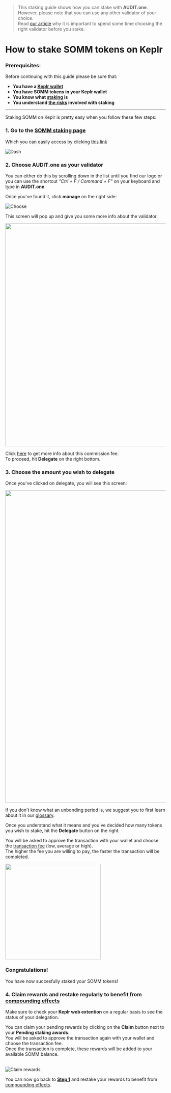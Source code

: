   > This staking guide shows how you can stake with **AUDIT.one**. <br>
  > However, please note that you can use any other validator of your choice. <br>
  > Read [our article](Importance_of_choosing_the_right_validator.md) why it is important to spend some time choosing the right validator before you stake.

# How to stake SOMM tokens on Keplr

### Prerequisites:

Before continuing with this guide please be sure that:

- **You have a [Keplr wallet](How_to_create_a_Keplr_wallet.md)**
- **You have SOMM tokens in your Keplr wallet**
- **You know what [staking](What_is_staking.md) is**
- **You understand [the risks](Risks_of_staking.md) involved with staking**

***


Staking SOMM on Keplr is pretty easy when you follow these few steps:

### **1.  Go to the <a name="step1"> [SOMM staking page](https://wallet.keplr.app/#/sommelier/stake) </a>**

Which you can easily access by clicking [this link](https://wallet.keplr.app/#/sommelier/stake)

![Dash](https://user-images.githubusercontent.com/95366163/156777191-5891530f-63f0-4072-ac05-ace8519cdadb.png)

### **2.  Choose AUDIT.one as your validator**

You can either do this by scrolling down in the list until you find our logo or you can use the shortcut _"Ctrl + F / Command + F"_ on your keyboard and type in **AUDIT.one**

Once you've found it, click **manage** on the right side:

![Choose](https://user-images.githubusercontent.com/95366163/156777256-8eb0886d-1563-49c4-bd62-21ec99d02a8b.png)

This screen will pop up and give you some more info about the validator. 

<img width="700" src="https://user-images.githubusercontent.com/95366163/156752120-9d7a092f-cedf-445a-a8ca-c3716be411a1.png">

Click [here](Validator_fee.md) to get more info about this commission fee. <br>
To proceed, hit **Delegate** on the right bottom.


### **3.  Choose the amount you wish to delegate**

Once you've clicked on delegate, you will see this screen:

<img width="981" src="https://user-images.githubusercontent.com/95366163/156777493-a795d808-5de5-4203-8c4f-b83b98fbd2b7.png">

If you don't know what an unbonding period is, we suggest you to first learn about it in our [glossary](Unbonding_period.md).

Once you understand what it means and you've decided how many tokens you wish to stake, hit the **Delegate** button on the right.

You will be asked to approve the transaction with your wallet and choose the [transaction fee](Transaction_fees.md) (low, average or high). <br>
The higher the fee you are willing to pay, the faster the transaction will be completed.

<img width="300" src="https://user-images.githubusercontent.com/95366163/156777557-e0ebd138-e7bb-4cd6-8ef9-62d12e0e131f.png">


### **Congratulations!** 
You have now succesfully staked your SOMM tokens!


### **4.  Claim rewards and restake regularly to benefit from [compounding effects](Compounding_interest.md)**

Make sure to check your **Keplr web extention** on a regular basis to see the status of your delegation.

You can claim your pending rewards by clicking on the **Claim** button next to your **Pending staking awards**.<br>
You will be asked to approve the transaction again with your wallet and choose the transaction fee. <br>
Once the transaction is complete, these rewards will be added to your available SOMM balance. <br> <br>

![Claim rewards](https://user-images.githubusercontent.com/95366163/156777644-a036df35-d3bd-45dd-981b-d68034f4492c.png)

You can now go back to [**Step 1**](#step1) and restake your rewards to benefit from [compounding effects](Compounding_interest.md).
